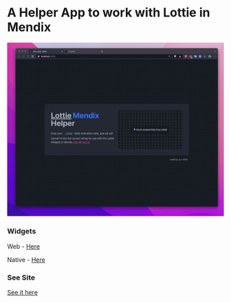 # A Helper App to work with Lottie in Mendix

<img src='./assets/demo.gif' />

### Widgets

Web - [Here](https://github.com/ahwelgemoed/lottie-mendix-widget)

Native - [Here](https://github.com/mendixlabs/app-services-components/tree/main/apps/native-widgets/lottie-native)

### See Site

[See it here](https://afl.welgemoed.io)
